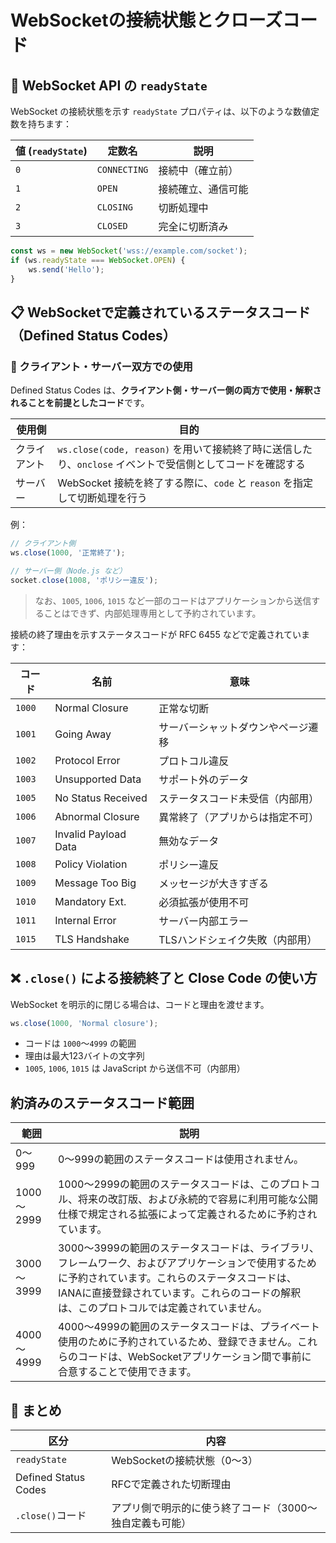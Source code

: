 # WebSocketの接続状態とクローズコード

## 🔄 WebSocket API の `readyState`

WebSocket の接続状態を示す `readyState` プロパティは、以下のような数値定数を持ちます：

| 値 (`readyState`) | 定数名       | 説明               |
| ----------------- | ------------ | ------------------ |
| `0`               | `CONNECTING` | 接続中（確立前）   |
| `1`               | `OPEN`       | 接続確立、通信可能 |
| `2`               | `CLOSING`    | 切断処理中         |
| `3`               | `CLOSED`     | 完全に切断済み     |

```ts
const ws = new WebSocket('wss://example.com/socket');
if (ws.readyState === WebSocket.OPEN) {
	ws.send('Hello');
}
```

## 📋 WebSocketで定義されているステータスコード（Defined Status Codes）

### 🔁 クライアント・サーバー双方での使用

Defined Status Codes は、**クライアント側・サーバー側の両方で使用・解釈されることを前提としたコード**です。

| 使用側       | 目的                                                                                                      |
| ------------ | --------------------------------------------------------------------------------------------------------- |
| クライアント | `ws.close(code, reason)` を用いて接続終了時に送信したり、`onclose` イベントで受信側としてコードを確認する |
| サーバー     | WebSocket 接続を終了する際に、`code` と `reason` を指定して切断処理を行う                                 |

例：

```ts
// クライアント側
ws.close(1000, '正常終了');

// サーバー側（Node.js など）
socket.close(1008, 'ポリシー違反');
```

> なお、`1005`, `1006`, `1015` など一部のコードはアプリケーションから送信することはできず、内部処理専用として予約されています。

接続の終了理由を示すステータスコードが RFC 6455 などで定義されています：

| コード | 名前                 | 意味                               |
| ------ | -------------------- | ---------------------------------- |
| `1000` | Normal Closure       | 正常な切断                         |
| `1001` | Going Away           | サーバーシャットダウンやページ遷移 |
| `1002` | Protocol Error       | プロトコル違反                     |
| `1003` | Unsupported Data     | サポート外のデータ                 |
| `1005` | No Status Received   | ステータスコード未受信（内部用）   |
| `1006` | Abnormal Closure     | 異常終了（アプリからは指定不可）   |
| `1007` | Invalid Payload Data | 無効なデータ                       |
| `1008` | Policy Violation     | ポリシー違反                       |
| `1009` | Message Too Big      | メッセージが大きすぎる             |
| `1010` | Mandatory Ext.       | 必須拡張が使用不可                 |
| `1011` | Internal Error       | サーバー内部エラー                 |
| `1015` | TLS Handshake        | TLSハンドシェイク失敗（内部用）    |

## ❌ `.close()` による接続終了と Close Code の使い方

WebSocket を明示的に閉じる場合は、コードと理由を渡せます。

```ts
ws.close(1000, 'Normal closure');
```

- コードは `1000`～`4999` の範囲
- 理由は最大123バイトの文字列
- `1005`, `1006`, `1015` は JavaScript から送信不可（内部用）

## 約済みのステータスコード範囲

| 範囲       | 説明                                                                                                                                                                                                                                             |
| ---------- | ------------------------------------------------------------------------------------------------------------------------------------------------------------------------------------------------------------------------------------------------ |
| 0～999     | 0～999の範囲のステータスコードは使用されません。                                                                                                                                                                                                 |
| 1000～2999 | 1000～2999の範囲のステータスコードは、このプロトコル、将来の改訂版、および永続的で容易に利用可能な公開仕様で規定される拡張によって定義されるために予約されています。                                                                             |
| 3000～3999 | 3000～3999の範囲のステータスコードは、ライブラリ、フレームワーク、およびアプリケーションで使用するために予約されています。これらのステータスコードは、IANAに直接登録されています。これらのコードの解釈は、このプロトコルでは定義されていません。 |
| 4000～4999 | 4000～4999の範囲のステータスコードは、プライベート使用のために予約されているため、登録できません。これらのコードは、WebSocketアプリケーション間で事前に合意することで使用できます。                                                              |

## 🧭 まとめ

| 区分                 | 内容                                                     |
| -------------------- | -------------------------------------------------------- |
| `readyState`         | WebSocketの接続状態（0〜3）                              |
| Defined Status Codes | RFCで定義された切断理由                                  |
| `.close()`コード     | アプリ側で明示的に使う終了コード（3000〜独自定義も可能） |
